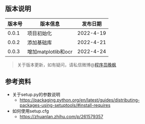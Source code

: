 ## 版本说明

| 版本号 | 版本信息            | 发布日期  |
| ------ | ------------------- | --------- |
| 0.0.1  | 项目初始化          | 2022-4-19 |
| 0.0.2  | 添加基础库          | 2022-4-21 |
| 0.0.3  | 增加matplotlib和ocr | 2022-4-24 |

> 关于版本更新，如有疑问，请私信微博@[程序员晚枫](http://www.python4office.cn/weibo-qaq/)

## 参考资料 
- 关于setup.py的参数说明
    - https://packaging.python.org/en/latest/guides/distributing-packages-using-setuptools/#install-requires
- 如何使用setup.cfg
    - https://zhuanlan.zhihu.com/p/261579357
